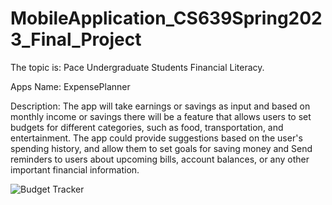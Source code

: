 # MobileApplication_CS639Spring2023_Final_Project
The topic is: Pace Undergraduate Students Financial Literacy.

Apps Name: ExpensePlanner

Description:
The app will take earnings or savings as input and based on  monthly income or savings there will be a feature that allows users to set budgets for different categories, such as food, transportation, and entertainment. The app could provide suggestions based on the user's spending history, and allow them to set goals for saving money and Send reminders to users about upcoming bills, account balances, or any other important financial information.

![Budget Tracker](https://example.com/budget-tracker.gif)




